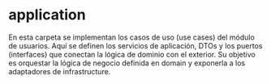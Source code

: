 # application

En esta carpeta se implementan los casos de uso (use cases) del módulo de usuarios. Aquí se definen los servicios de aplicación, DTOs y los puertos (interfaces) que conectan la lógica de dominio con el exterior. Su objetivo es orquestar la lógica de negocio definida en domain y exponerla a los adaptadores de infrastructure.
